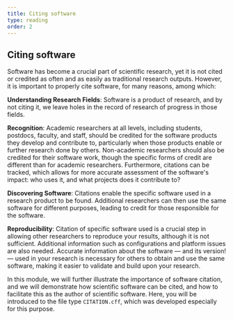 ```yaml
---
title: Citing software
type: reading
order: 2
---
```


## Citing software

Software has become a crucial part of scientific research, yet it is not cited or credited as often and as easily as traditional research outputs. However, it is important to properly cite software, for many reasons, among which:

**Understanding Research Fields**: Software is a product of research, and by not citing it, we leave holes in the record of research of progress in those fields.

**Recognition**: Academic researchers at all levels, including students, postdocs, faculty, and staff, should be credited for the software products they develop and contribute to, particularly when those products enable or further research done by others. Non-academic researchers should also be credited for their software work, though the specific forms of credit are different than for academic researchers. Furthermore, citations can be tracked, which allows for more accurate assessment of the software's impact: who uses it, and what projects does it contribute to?

**Discovering Software**: Citations enable the specific software used in a research product to be found. Additional researchers can then use the same software for different purposes, leading to credit for those responsible for the software.

**Reproducibility**: Citation of specific software used is a crucial step in allowing other researchers to reproduce your results, although it is not sufficient. Additional information such as configurations and platform issues are also needed. Accurate information about the software — and its version! — used in your research is necessary for others to obtain and use the same software, making it easier to validate and build upon your research.

In this module, we will further illustrate the importance of software citation, and we will demonstrate how scientific software can be cited, and how to facilitate this as the author of scientific software. Here, you will be introduced to the file type `CITATION.cff`, which was developed especially for this purpose.
